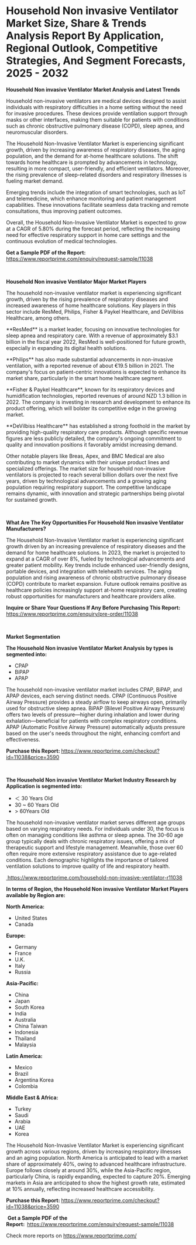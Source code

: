 <p><h1>Household Non invasive Ventilator Market Size, Share & Trends Analysis Report By Application, Regional Outlook, Competitive Strategies, And Segment Forecasts, 2025 - 2032</h1></p><p><strong>Household Non invasive Ventilator Market Analysis and Latest Trends</strong></p>
<p><p>Household non-invasive ventilators are medical devices designed to assist individuals with respiratory difficulties in a home setting without the need for invasive procedures. These devices provide ventilation support through masks or other interfaces, making them suitable for patients with conditions such as chronic obstructive pulmonary disease (COPD), sleep apnea, and neuromuscular disorders.</p><p>The Household Non-Invasive Ventilator Market is experiencing significant growth, driven by increasing awareness of respiratory diseases, the aging population, and the demand for at-home healthcare solutions. The shift towards home healthcare is prompted by advancements in technology, resulting in more compact, user-friendly, and efficient ventilators. Moreover, the rising prevalence of sleep-related disorders and respiratory illnesses is fueling market demand.</p><p>Emerging trends include the integration of smart technologies, such as IoT and telemedicine, which enhance monitoring and patient management capabilities. These innovations facilitate seamless data tracking and remote consultations, thus improving patient outcomes.</p><p>Overall, the Household Non-Invasive Ventilator Market is expected to grow at a CAGR of 5.80% during the forecast period, reflecting the increasing need for effective respiratory support in home care settings and the continuous evolution of medical technologies.</p></p>
<p><strong>Get a Sample PDF of the Report:&nbsp;</strong> <a href="https://www.reportprime.com/enquiry/request-sample/11038?utm_campaign=2238&utm_medium=2&utm_source=Github&utm_content=ia&utm_term=20032025&utm_id=household-non-invasive-ventilator">https://www.reportprime.com/enquiry/request-sample/11038</a></p>
<p>&nbsp;</p>
<p><strong>Household Non invasive Ventilator Major Market Players</strong></p>
<p><p>The household non-invasive ventilator market is experiencing significant growth, driven by the rising prevalence of respiratory diseases and increased awareness of home healthcare solutions. Key players in this sector include ResMed, Philips, Fisher & Paykel Healthcare, and DeVilbiss Healthcare, among others.</p><p>**ResMed** is a market leader, focusing on innovative technologies for sleep apnea and respiratory care. With a revenue of approximately $3.1 billion in the fiscal year 2022, ResMed is well-positioned for future growth, especially in expanding its digital health solutions.</p><p>**Philips** has also made substantial advancements in non-invasive ventilation, with a reported revenue of about €19.5 billion in 2021. The company's focus on patient-centric innovations is expected to enhance its market share, particularly in the smart home healthcare segment.</p><p>**Fisher & Paykel Healthcare**, known for its respiratory devices and humidification technologies, reported revenues of around NZD 1.3 billion in 2022. The company is investing in research and development to enhance its product offering, which will bolster its competitive edge in the growing market.</p><p>**DeVilbiss Healthcare** has established a strong foothold in the market by providing high-quality respiratory care products. Although specific revenue figures are less publicly detailed, the company's ongoing commitment to quality and innovation positions it favorably amidst increasing demand.</p><p>Other notable players like Breas, Apex, and BMC Medical are also contributing to market dynamics with their unique product lines and specialized offerings. The market size for household non-invasive ventilators is projected to reach several billion dollars over the next five years, driven by technological advancements and a growing aging population requiring respiratory support. The competitive landscape remains dynamic, with innovation and strategic partnerships being pivotal for sustained growth.</p></p>
<p>&nbsp;</p>
<p><strong>What Are The Key Opportunities For Household Non invasive Ventilator Manufacturers?</strong></p>
<p><p>The Household Non-Invasive Ventilator market is experiencing significant growth driven by an increasing prevalence of respiratory diseases and the demand for home healthcare solutions. In 2023, the market is projected to expand at a CAGR of over 8%, fueled by technological advancements and greater patient mobility. Key trends include enhanced user-friendly designs, portable devices, and integration with telehealth services. The aging population and rising awareness of chronic obstructive pulmonary disease (COPD) contribute to market expansion. Future outlook remains positive as healthcare policies increasingly support at-home respiratory care, creating robust opportunities for manufacturers and healthcare providers alike.</p></p>
<p><strong>Inquire or Share Your Questions If Any Before Purchasing This Report:</strong> <a href="https://www.reportprime.com/enquiry/pre-order/11038?utm_campaign=2238&utm_medium=2&utm_source=Github&utm_content=ia&utm_term=20032025&utm_id=household-non-invasive-ventilator">https://www.reportprime.com/enquiry/pre-order/11038</a></p>
<p>&nbsp;</p>
<p><strong>Market Segmentation</strong></p>
<p><strong>The Household Non invasive Ventilator Market Analysis by types is segmented into:</strong></p>
<p><ul><li>CPAP</li><li>BiPAP</li><li>APAP</li></ul></p>
<p><p>The household non-invasive ventilator market includes CPAP, BiPAP, and APAP devices, each serving distinct needs. CPAP (Continuous Positive Airway Pressure) provides a steady airflow to keep airways open, primarily used for obstructive sleep apnea. BiPAP (Bilevel Positive Airway Pressure) offers two levels of pressure—higher during inhalation and lower during exhalation—beneficial for patients with complex respiratory conditions. APAP (Automatic Positive Airway Pressure) automatically adjusts pressure based on the user's needs throughout the night, enhancing comfort and effectiveness.</p></p>
<p><strong>Purchase this Report:&nbsp;</strong><a href="https://www.reportprime.com/checkout?id=11038&price=3590&utm_campaign=2238&utm_medium=2&utm_source=Github&utm_content=ia&utm_term=20032025&utm_id=household-non-invasive-ventilator">https://www.reportprime.com/checkout?id=11038&price=3590</a></p>
<p>&nbsp;</p>
<p><strong>The Household Non invasive Ventilator Market Industry Research by Application is segmented into:</strong></p>
<p><ul><li>＜ 30 Years Old</li><li>30 ~ 60 Years Old</li><li>> 60Years Old</li></ul></p>
<p><p>The household non-invasive ventilator market serves different age groups based on varying respiratory needs. For individuals under 30, the focus is often on managing conditions like asthma or sleep apnea. The 30-60 age group typically deals with chronic respiratory issues, offering a mix of therapeutic support and lifestyle management. Meanwhile, those over 60 often require more extensive respiratory assistance due to age-related conditions. Each demographic highlights the importance of tailored ventilation solutions to improve quality of life and respiratory health.</p></p>
<p><a href="https://www.reportprime.com/household-non-invasive-ventilator-r11038?utm_campaign=2238&utm_medium=2&utm_source=Github&utm_content=ia&utm_term=20032025&utm_id=household-non-invasive-ventilator">&nbsp;https://www.reportprime.com/household-non-invasive-ventilator-r11038</a></p>
<p><strong>In terms of Region, the Household Non invasive Ventilator Market Players available by Region are:</strong></p>
<p>
    <p> <strong> North America: </strong>
        <ul>
            <li>United States</li>
            <li>Canada</li>
        </ul>
        </p> 
    <p> <strong> Europe: </strong>
        <ul>
            <li>Germany</li>
            <li>France</li>
            <li>U.K.</li>
            <li>Italy</li>
            <li>Russia</li>
        </ul>
        </p> 
    <p> <strong> Asia-Pacific: </strong>
        <ul>
            <li>China</li>
            <li>Japan</li>
            <li>South Korea</li>
            <li>India</li>
            <li>Australia</li>
            <li>China Taiwan</li>
            <li>Indonesia</li>
            <li>Thailand</li>
            <li>Malaysia</li>
        </ul>
        </p> 
    <p> <strong> Latin America: </strong>
        <ul>
            <li>Mexico</li>
            <li>Brazil</li>
            <li>Argentina Korea</li>
            <li>Colombia</li>
        </ul>
        </p> 
    <p> <strong> Middle East & Africa: </strong>
        <ul>
            <li>Turkey</li>
            <li>Saudi</li>
            <li>Arabia</li>
            <li>UAE</li>
            <li>Korea</li>
        </ul>
    </p>
    </p>
<p><p>The Household Non-Invasive Ventilator Market is experiencing significant growth across various regions, driven by increasing respiratory illnesses and an aging population. North America is anticipated to lead with a market share of approximately 40%, owing to advanced healthcare infrastructure. Europe follows closely at around 30%, while the Asia-Pacific region, particularly China, is rapidly expanding, expected to capture 20%. Emerging markets in Asia are anticipated to show the highest growth rate, estimated at 10% annually, reflecting increased healthcare accessibility.</p></p>
<p><strong>Purchase this Report: </strong><a href="https://www.reportprime.com/checkout?id=11038&price=3590&utm_campaign=2238&utm_medium=2&utm_source=Github&utm_content=ia&utm_term=20032025&utm_id=household-non-invasive-ventilator">https://www.reportprime.com/checkout?id=11038&price=3590</a></p>
<p>&nbsp;<strong>Get a Sample PDF of the Report:&nbsp;&nbsp;</strong><a href="https://www.reportprime.com/enquiry/request-sample/11038?utm_campaign=2238&utm_medium=2&utm_source=Github&utm_content=ia&utm_term=20032025&utm_id=household-non-invasive-ventilator">https://www.reportprime.com/enquiry/request-sample/11038</a></p>
<p><strong></strong></p>
<p>Check more reports on <a href="https://www.reportprime.com/?utm_campaign=2238&utm_medium=2&utm_source=Github&utm_content=ia&utm_term=20032025&utm_id=household-non-invasive-ventilator">https://www.reportprime.com/</a></p>